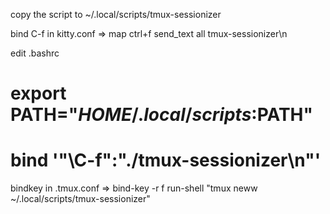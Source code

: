 copy the script to ~/.local/scripts/tmux-sessionizer

bind C-f in kitty.conf
=> map ctrl+f send_text all tmux-sessionizer\n

edit .bashrc
# export PATH="$HOME/.local/scripts:$PATH"
# bind '"\C-f":"./tmux-sessionizer\n"'

bindkey in .tmux.conf
=> bind-key -r f run-shell "tmux neww ~/.local/scripts/tmux-sessionizer"
